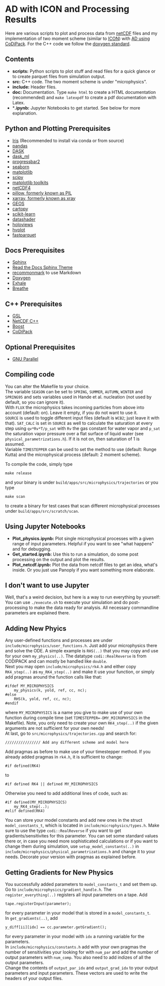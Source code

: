 AD with ICON and Processing Results
===================================

Here are various scripts to plot and process data from [netCDF](https://www.unidata.ucar.edu/software/netcdf/) files and my implementation of two moment scheme (similar to [ICON](https://www.dwd.de/EN/research/weatherforecasting/num_modelling/01_num_weather_prediction_modells/icon_description.html)) with [AD using CoDiPack](https://github.com/scicompkl/codipack). For the C++ code we follow the
[doxygen standard](http://www.doxygen.nl/manual/docblocks.html).

Contents
---------

- **scripts:** Python scripts to plot stuff and read files for a quick glance or to create parquet files from simulation output.
- **src:** C++ code. The two moment scheme is under "microphysics".
- **include:** Header files.
- **doc:** Documentation. Type `make html` to create a HTML documentation (recommended) and `make latexpdf` to create a pdf documentation with Latex.
- ***.ipynb:** Jupyter Notebooks to get started. See below for more explanation.


Python and Plotting Prerequisites
---------------------

- [Iris](https://github.com/SciTools/iris) (Recommended to install via conda or from source)
- [pandas](https://pandas.pydata.org/)
- [DASK](https://dask.org/)
- [dask_ml](https://dask-ml.readthedocs.io/en/latest/)
- [progressbar2](https://pypi.org/project/progressbar2/)
- [seaborn](https://seaborn.pydata.org/)
- [matplotlib](https://matplotlib.org/)
- [scipy](https://www.scipy.org/)
- [matplotlib toolkits](https://matplotlib.org/1.4.3/mpl_toolkits/index.html)
- [netCDF4](https://unidata.github.io/netcdf4-python/netCDF4/index.html)
- [pillow, formerly known as PIL](https://pillow.readthedocs.io/en/stable/)
- [xarray, formerly known as xray](http://xarray.pydata.org/en/stable/)
- [GEOS](https://github.com/libgeos/geos)
- [cartopy](https://scitools.org.uk/cartopy/docs/latest/)
- [scikit-learn](https://scikit-learn.org/stable/)
- [datashader](https://datashader.org/index.html)
- [holoviews](http://holoviews.org/)
- [hvplot](https://hvplot.holoviz.org/)
- [fastparquet](https://github.com/dask/fastparquet)

Docs Prerequisites
-------------------------
- [Sphinx](http://www.sphinx-doc.org/en/master/)
- [Read the Docs Sphinx Theme](https://sphinx-rtd-theme.readthedocs.io/en/stable/)
- [recommonmark](https://www.sphinx-doc.org/en/master/usage/markdown.html) to use Markdown
- [Doxygen](http://www.doxygen.nl/index.html)
- [Exhale](https://exhale.readthedocs.io/en/latest/overview.html)
- [Breathe](https://breathe.readthedocs.io/en/latest/)


C++ Prerequisites
-----------------
- [GSL](https://www.gnu.org/software/gsl/)
- [NetCDF C++](https://github.com/Unidata/netcdf-cxx4/releases)
- [Boost](https://www.boost.org/)
- [CoDiPack](https://www.scicomp.uni-kl.de/software/codi/)

Optional Prerequisites
----------------------
- [GNU Parallel](https://www.gnu.org/software/parallel/)


Compiling code
---------------
You can alter the Makefile to your choice. \
The variable `SEASON` can be set to
`SPRING`, `SUMMER`, `AUTUMN`, `WINTER` and `SPRING95` and sets variables used
in Hande et al. nucleation (not used by default, so you can ignore it). \
With `FLUX` the microphysics takes incoming particles from above into account (default: on).
Leave it empty, if you do not want to use it. \
`SOURCE` is used to toggle different input files (default is `WCB2`; just leave it with that).
`SAT_CALC` is set in `SOURCE` as well to calculate the saturation at every step using `qv*Rv*T/p_sat`
with `Rv` the gas constant for water vapor and `p_sat` the
saturation vapor pressure over a flat surface of liquid water (see `physical_parametrizations.h`).
If it is not on, then saturation of 1 is assumed. \
Variable `TIMESTEPPER` can be used to set the method to use (default: Runge Kutta)
and the microphysical process (default: 2 moment scheme).

To compile the code, simply type
```
make release
```
and your binary is under `build/apps/src/microphysics/trajectories` or you
type
```
make scan
```
to create a binary for test cases that scan different microphysical processes
under `build/apps/src/scratch/scan`.

Using Jupyter Notebooks
-----------------------
- **Plot_physics.ipynb:** Plot single microphysical processes with a given range
of input parameters. Helpful if you want to see "what happens" and for debugging.
- **Get_started.ipynb:** Use this to run a simulation, do some post processing
on the output and plot the results.
- **Plot_netcdf.ipynb:** Plot the data from netcdf files to get an idea, what's inside.
Or you just use Panoply if you want something more elaborate.

I don't want to use Jupyter
---------------------------
Well, that's a weird decision, but here is a way to run everything by yourself: \
You can use `./execute.sh` to execute your simulation and do post-processing
to make the data ready for analysis.
All necessary commandline parameters are explained there.

Adding New Phyics
------------------
Any user-defined functions and processes are under `include/microphysics/user_functions.h`.
Just add your microphysics there and solve the ODE. A simple example is `RHS(..)` that
you may copy and use for your own `my_physics(..)`.
The datatype `codi::RealReverse` is from CODIPACK and can mostly
be handled like `double`. \
Next you may open `include/microphysics/rk4.h` and either copy `RK4_step(..)` as
`my_RK4_step(..)` and make it use your function,
or simply add pragmas around the function calls like that:
```
#ifdef MY_MICROPHYSICS
    my_physics(k, yold, ref, cc, nc);
#else
    RHS(k, yold, ref, cc, nc);
#endif
```
where `MY_MICROPHYSICS` is a name you give to make use of your own function during
compile time (set `TIMESTEPPER=-DMY_MICROPHYSICS` in the Makefile).
Note, you only need to create your own `RK4_step(..)` if the given arguments are
not sufficient for your own needs! \
At last, go to `src/microphysics/trajectories.cpp` and search for:
```
//////////////// Add any different scheme and model here
```
Add pragmas as before to make use of your timestepper method. If you already
added pragmas in `rk4.h`, it is sufficient to change:
```
#if defined(RK4)
```
to
```
#if defined RK4 || defined MY_MICROPHYSICS
```
Otherwise you need to add additional lines of code, such as:
```
#if defined(MY_MICROPHYSICS)
    my_RK4_step(..);
#elif defined(RK4)
```
You can store your model constants and add new ones in the struct
`model_constants_t`, which is located in `include/microphysics/types.h`.
Make sure to use the type `codi::RealReverse` if you want to get
gradients/sensitivites for this parameter. You can set some standard values there
or, in case you need more sophisticated calculations or if you want to change
them during simulation, use `setup_model_constants(..)` in
`include/microphysics/physical_parametrizations.h` and change it to your needs.
Decorate your version with pragmas as explained before.

Getting Gradients for New Physics
---------------------------------
You successfully added parameters to `model_constants_t` and set them up.
Go to `include/microphysics/gradient_handle.h`. The `register_everything(..)`
registers all input parameters on a tape. Add
```
tape.registerInput(parameter);
```
for every parameter in your model that is stored in a `model_constants_t`. \
In `get_gradients(..)`, add
```
y_diff[ii][idx] == cc.parameter.getGradient();
```
for every parameter in your model with `idx` a running variable for the parameters. \
In `include/microphysics/constants.h` add with your own pragmas the number
of sensitivities your looking for with `num_par` and add the number of output
parameters with `num_comp`. You also need to add indizes of all the output
parameters. \
Change the contents of `output_par_idx` and `output_grad_idx` to your output
parameters and input parameters. These vectors are used to write the headers
of your output files.